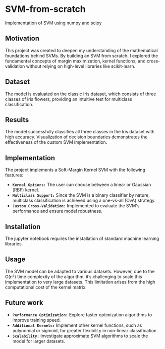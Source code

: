 # SVM-from-scratch
Implementation of SVM using numpy and scipy

## Motivation
This project was created to deepen my understanding of the mathematical foundations behind SVMs. By building an SVM from scratch, I explored the fundamental concepts of margin maximization, kernel functions, and cross-validation without relying on high-level libraries like scikit-learn.
## Dataset
The model is evaluated on the classic Iris dataset, which consists of three classes of iris flowers, providing an intuitive test for multiclass classification.
## Results
The model successfully classifies all three classes in the Iris dataset with high accuracy. Visualization of decision boundaries demonstrates the effectiveness of the custom SVM implementation.
## Implementation
The project implements a Soft-Margin Kernel SVM with the following features:
* **`Kernel Options:`** The user can choose between a linear or Gaussian (RBF) kernel.
* **`Multiclass Support:`** Since the SVM is a binary classifier by nature, multiclass classification is achieved using a one-vs-all (OvA) strategy.
* **`Custom Cross-Validation:`** Implemented to evaluate the SVM's performance and ensure model robustness.
## Installation
The jupyter notebook requires the installation of standard machine learning libraries.
## Usage
The SVM model can be adapted to various datasets. However, due to the O(n²) time complexity of the algorithm, it’s challenging to scale this implementation to very large datasets. This limitation arises from the high computational cost of the kernel matrix.
## Future work
* **`Performance Optimization:`** Explore faster optimization algorithms to improve training speed.
* **`Additional Kernels:`** Implement other kernel functions, such as polynomial or sigmoid, for greater flexibility in non-linear classification.
* **`Scalability:`** Investigate approximate SVM algorithms to scale the model for larger datasets.
